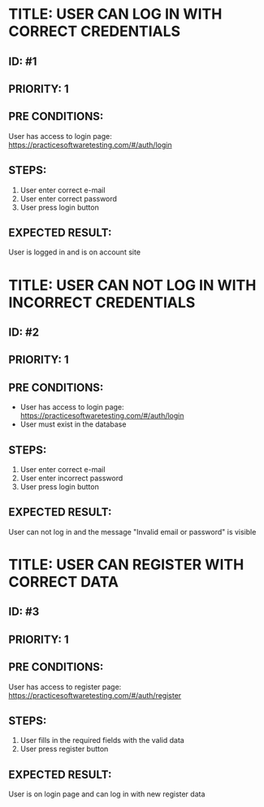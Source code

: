 # TITLE: USER CAN LOG IN WITH CORRECT CREDENTIALS

## ID: #1

## PRIORITY: 1

## PRE CONDITIONS:

User has access to login page: https://practicesoftwaretesting.com/#/auth/login

## STEPS:

1. User enter correct e-mail
2. User enter correct password
3. User press login button

## EXPECTED RESULT:

User is logged in and is on account site

# TITLE: USER CAN NOT LOG IN WITH INCORRECT CREDENTIALS

## ID: #2

## PRIORITY: 1

## PRE CONDITIONS:

- User has access to login page: https://practicesoftwaretesting.com/#/auth/login
- User must exist in the database

## STEPS:

1. User enter correct e-mail
2. User enter incorrect password
3. User press login button

## EXPECTED RESULT:

User can not log in and the message "Invalid email or password" is visible

# TITLE: USER CAN REGISTER WITH CORRECT DATA

## ID: #3

## PRIORITY: 1

## PRE CONDITIONS:

User has access to register page: https://practicesoftwaretesting.com/#/auth/register

## STEPS:

1. User fills in the required fields with the valid data
2. User press register button

## EXPECTED RESULT:

User is on login page and can log in with new register data

